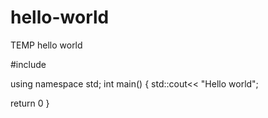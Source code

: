 # hello-world
TEMP hello world

#include <iostream>

using namespace std;
int main()
{
  std::cout<< "Hello world";

  return 0 
}
